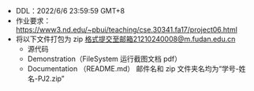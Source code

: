 - DDL：2022/6/6 23:59:59 GMT+8
- 作业要求：https://www3.nd.edu/~pbui/teaching/cse.30341.fa17/project06.html
- 将以下文件打包为 zip 格式提交至邮箱21210240008@m.fudan.edu.cn
  - 源代码
  - Demonstration（FileSystem 运行截图文档 pdf）
  - Documentation （README.md）
  邮件名和 zip 文件夹名均为“学号-姓名-PJ2.zip”